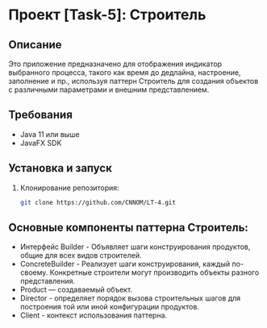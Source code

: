 # Проект [Task-5]: Строитель

## Описание

Это приложение предназначено для отображения индикатор 
выбранного процесса, такого как время до дедлайна, 
настроение, заполнение и пр., используя паттерн Строитель 
для создания объектов с различными параметрами и внешним 
представлением.


## Требования

- Java 11 или выше
- JavaFX SDK

## Установка и запуск

1. Клонирование репозитория:
   ```bash
   git clone https://github.com/CNNOM/LT-4.git

## Основные компоненты паттерна Строитель:

- Интерфейс Builder - Объявляет шаги конструирования продуктов, общие для всех видов строителей.
- ConcreteBuilder - Реализует шаги конструирования, каждый по-своему. Конкретные строители могут производить объекты разного представления.
- Product  — создаваемый объект. 
- Director - определяет порядок вызова строительных шагов для построения той или иной конфигурации продуктов. 
- Client - контекст использования паттерна.